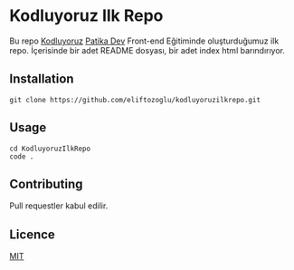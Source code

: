 # Kodluyoruz Ilk Repo

Bu repo [Kodluyoruz](https://kodluyoruz.com) [Patika Dev](patikadev.com)
Front-end Eğitiminde oluşturduğumuz ilk repo. İçerisinde bir adet README dosyası, bir adet index html barındırıyor. 



## Installation 


```
git clone https://github.com/eliftozoglu/kodluyoruzilkrepo.git
```
## Usage

```
cd KodluyoruzIlkRepo
code .
```

## Contributing
Pull requestler kabul edilir.

## Licence
[MIT](https://choosealicense.com/licenses/mit/)